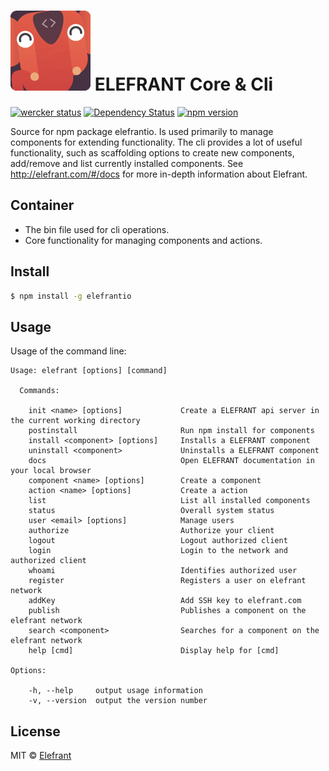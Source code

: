 # [![ELEFRANT Logo](https://raw.githubusercontent.com/Elefrant/elefrantio/ee8f771ab7be672b6f44d3d531059d1630bfd79a/lib/templates/logo.png)](http://elefrant.com/) ELEFRANT Core & Cli

[![wercker status](https://app.wercker.com/status/63ea08a96edc6f4a6897affb592ceeff/s/master "wercker status")](https://app.wercker.com/project/bykey/63ea08a96edc6f4a6897affb592ceeff) [![Dependency Status](https://gemnasium.com/Elefrant/elefrantio.svg)](https://gemnasium.com/Elefrant/elefrantio) [![npm version](https://badge.fury.io/js/elefrantio.svg)](http://badge.fury.io/js/elefrantio)


Source for npm package elefrantio.
Is used primarily to manage components for extending functionality.
The cli provides a lot of useful functionality, such as scaffolding options to create new components, add/remove and list currently installed components.
See http://elefrant.com/#/docs for more in-depth information about Elefrant.


## Container

* The bin file used for cli operations.
* Core functionality for managing components and actions.


## Install

```sh
$ npm install -g elefrantio
```


## Usage

Usage of the command line:

```
Usage: elefrant [options] [command]

  Commands:

    init <name> [options]             Create a ELEFRANT api server in the current working directory
    postinstall                       Run npm install for components
    install <component> [options]     Installs a ELEFRANT component
    uninstall <component>             Uninstalls a ELEFRANT component
    docs                              Open ELEFRANT documentation in your local browser
    component <name> [options]        Create a component
    action <name> [options]           Create a action
    list                              List all installed components
    status                            Overall system status
    user <email> [options]            Manage users
    authorize                         Authorize your client
    logout                            Logout authorized client
    login                             Login to the network and authorized client
    whoami                            Identifies authorized user
    register                          Registers a user on elefrant network
    addKey                            Add SSH key to elefrant.com
    publish                           Publishes a component on the elefrant network
    search <component>                Searches for a component on the elefrant network
    help [cmd]                        Display help for [cmd]

Options:

    -h, --help     output usage information
    -v, --version  output the version number
```


## License

MIT © [Elefrant](http://elefrant.com/#/license)
